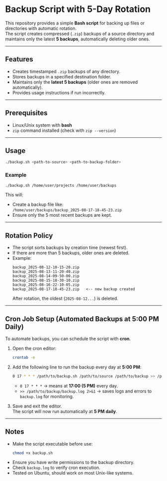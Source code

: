 # Backup Script with 5-Day Rotation

This repository provides a simple **Bash script** for backing up files or directories with automatic rotation.  
The script creates compressed (`.zip`) backups of a source directory and maintains only the latest **5 backups**, automatically deleting older ones.

---

## Features
- Creates timestamped `.zip` backups of any directory.  
- Stores backups in a specified destination folder.  
- Maintains only the **latest 5 backups** (older ones are removed automatically).  
- Provides usage instructions if run incorrectly.  

---

## Prerequisites
- Linux/Unix system with **bash**  
- `zip` command installed (check with `zip --version`)  

---

## Usage
```bash
./backup.sh <path-to-source> <path-to-backup-folder>
```

### Example
```bash
./backup.sh /home/user/projects /home/user/backups
```

This will:
- Create a backup file like:  
  `/home/user/backups/backup_2025-08-17-18-45-23.zip`  
- Ensure only the 5 most recent backups are kept.  

---

## Rotation Policy
- The script sorts backups by creation time (newest first).  
- If there are more than 5 backups, older ones are deleted.  
- Example:
  ```
  backup_2025-08-12-10-15-20.zip
  backup_2025-08-13-11-20-40.zip
  backup_2025-08-14-09-50-00.zip
  backup_2025-08-15-18-30-10.zip
  backup_2025-08-16-22-10-05.zip
  backup_2025-08-17-18-45-23.zip   <-- new backup created
  ```
  After rotation, the oldest (`2025-08-12...`) is deleted.  

---

## Cron Job Setup (Automated Backups at 5:00 PM Daily)

To automate backups, you can schedule the script with **cron**.  

1. Open the cron editor:
   ```bash
   crontab -e
   ```

2. Add the following line to run the backup every day at **5:00 PM**:
   ```bash
   0 17 * * * /path/to/backup.sh /path/to/source /path/to/backup >> /path/to/backup/backup.log 2>&1
   ```

   - `0 17 * * *` → means at **17:00 (5 PM)** every day.  
   - `>> /path/to/backup/backup.log 2>&1` → saves logs and errors to `backup.log` for monitoring.  

3. Save and exit the editor.  
   The script will now run automatically at **5 PM daily**.  

---

## Notes
- Make the script executable before use:
  ```bash
  chmod +x backup.sh
  ```
- Ensure you have write permissions to the backup directory.  
- Check `backup.log` to verify cron execution.  
- Tested on Ubuntu, should work on most Unix-like systems.  
